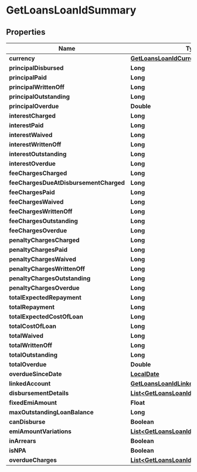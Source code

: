 
# GetLoansLoanIdSummary

## Properties
Name | Type | Description | Notes
------------ | ------------- | ------------- | -------------
**currency** | [**GetLoansLoanIdCurrency**](GetLoansLoanIdCurrency.md) |  |  [optional]
**principalDisbursed** | **Long** |  |  [optional]
**principalPaid** | **Long** |  |  [optional]
**principalWrittenOff** | **Long** |  |  [optional]
**principalOutstanding** | **Long** |  |  [optional]
**principalOverdue** | **Double** |  |  [optional]
**interestCharged** | **Long** |  |  [optional]
**interestPaid** | **Long** |  |  [optional]
**interestWaived** | **Long** |  |  [optional]
**interestWrittenOff** | **Long** |  |  [optional]
**interestOutstanding** | **Long** |  |  [optional]
**interestOverdue** | **Long** |  |  [optional]
**feeChargesCharged** | **Long** |  |  [optional]
**feeChargesDueAtDisbursementCharged** | **Long** |  |  [optional]
**feeChargesPaid** | **Long** |  |  [optional]
**feeChargesWaived** | **Long** |  |  [optional]
**feeChargesWrittenOff** | **Long** |  |  [optional]
**feeChargesOutstanding** | **Long** |  |  [optional]
**feeChargesOverdue** | **Long** |  |  [optional]
**penaltyChargesCharged** | **Long** |  |  [optional]
**penaltyChargesPaid** | **Long** |  |  [optional]
**penaltyChargesWaived** | **Long** |  |  [optional]
**penaltyChargesWrittenOff** | **Long** |  |  [optional]
**penaltyChargesOutstanding** | **Long** |  |  [optional]
**penaltyChargesOverdue** | **Long** |  |  [optional]
**totalExpectedRepayment** | **Long** |  |  [optional]
**totalRepayment** | **Long** |  |  [optional]
**totalExpectedCostOfLoan** | **Long** |  |  [optional]
**totalCostOfLoan** | **Long** |  |  [optional]
**totalWaived** | **Long** |  |  [optional]
**totalWrittenOff** | **Long** |  |  [optional]
**totalOutstanding** | **Long** |  |  [optional]
**totalOverdue** | **Double** |  |  [optional]
**overdueSinceDate** | [**LocalDate**](LocalDate.md) |  |  [optional]
**linkedAccount** | [**GetLoansLoanIdLinkedAccount**](GetLoansLoanIdLinkedAccount.md) |  |  [optional]
**disbursementDetails** | [**List&lt;GetLoansLoanIdDisbursementDetails&gt;**](GetLoansLoanIdDisbursementDetails.md) |  |  [optional]
**fixedEmiAmount** | **Float** |  |  [optional]
**maxOutstandingLoanBalance** | **Long** |  |  [optional]
**canDisburse** | **Boolean** |  |  [optional]
**emiAmountVariations** | [**List&lt;GetLoansLoanIdEmiVariations&gt;**](GetLoansLoanIdEmiVariations.md) |  |  [optional]
**inArrears** | **Boolean** |  |  [optional]
**isNPA** | **Boolean** |  |  [optional]
**overdueCharges** | [**List&lt;GetLoansLoanIdOverdueCharges&gt;**](GetLoansLoanIdOverdueCharges.md) |  |  [optional]



